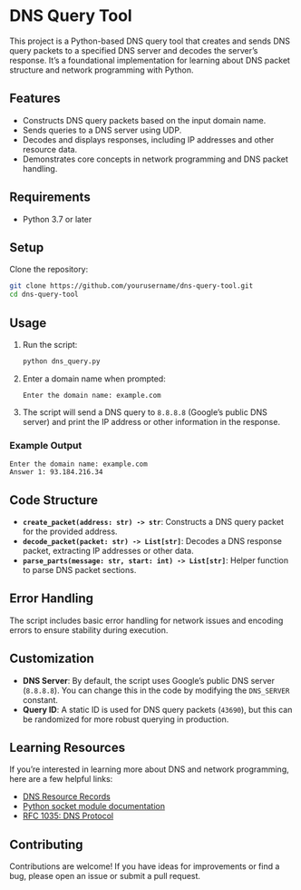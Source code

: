 # DNS Query Tool

This project is a Python-based DNS query tool that creates and sends DNS query packets to a specified DNS server and decodes the server’s response. It’s a foundational implementation for learning about DNS packet structure and network programming with Python.

## Features

- Constructs DNS query packets based on the input domain name.
- Sends queries to a DNS server using UDP.
- Decodes and displays responses, including IP addresses and other resource data.
- Demonstrates core concepts in network programming and DNS packet handling.

## Requirements

- Python 3.7 or later

## Setup

Clone the repository:

```bash
git clone https://github.com/yourusername/dns-query-tool.git
cd dns-query-tool
```

## Usage

1. Run the script:

   ```bash
   python dns_query.py
   ```

2. Enter a domain name when prompted:

   ```text
   Enter the domain name: example.com
   ```

3. The script will send a DNS query to `8.8.8.8` (Google’s public DNS server) and print the IP address or other information in the response.

### Example Output

```text
Enter the domain name: example.com
Answer 1: 93.184.216.34
```

## Code Structure

- **`create_packet(address: str) -> str`**: Constructs a DNS query packet for the provided address.
- **`decode_packet(packet: str) -> List[str]`**: Decodes a DNS response packet, extracting IP addresses or other data.
- **`parse_parts(message: str, start: int) -> List[str]`**: Helper function to parse DNS packet sections.

## Error Handling

The script includes basic error handling for network issues and encoding errors to ensure stability during execution.

## Customization

- **DNS Server**: By default, the script uses Google’s public DNS server (`8.8.8.8`). You can change this in the code by modifying the `DNS_SERVER` constant.
- **Query ID**: A static ID is used for DNS query packets (`43690`), but this can be randomized for more robust querying in production.

## Learning Resources

If you’re interested in learning more about DNS and network programming, here are a few helpful links:

- [DNS Resource Records](https://en.wikipedia.org/wiki/List_of_DNS_record_types)
- [Python socket module documentation](https://docs.python.org/3/library/socket.html)
- [RFC 1035: DNS Protocol](https://tools.ietf.org/html/rfc1035)

## Contributing

Contributions are welcome! If you have ideas for improvements or find a bug, please open an issue or submit a pull request.
